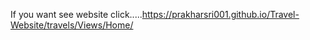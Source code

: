 If you want see website click.....https://prakharsri001.github.io/Travel-Website/travels/Views/Home/
